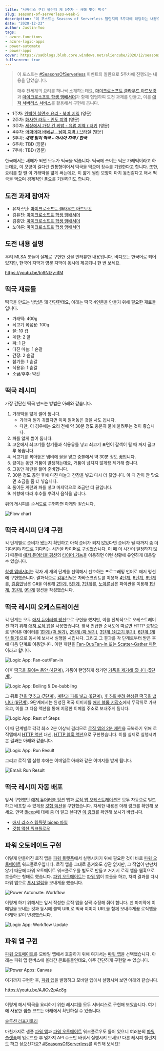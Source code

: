 ```yaml
---
title: "서버리스 쿠킹 챌린지 제 5주차 - 새해 맞이 떡국"
slug: seasons-of-serverless-week-5
description: "이 포스트는 Seasons of Serverless 챌린지의 5주차에 해당하는 내용으로, 애저 듀어러블 펑션, 애저 로직 앱, 파워 오토메이트, 파워 앱을 이용해 한국 전통 요리중 하나인 떡국을 만들어 봅니다."
date: "2020-12-23"
author: Justin-Yoo
tags:
- azure-functions
- azure-logic-apps
- power-automate
- power-apps
cover: https://sa0blogs.blob.core.windows.net/aliencube/2020/12/seasons-of-serverless-week-5-00.png
fullscreen: true
---
```


> 이 포스트는 [#SeasonsOfServerless][devto sos] 이벤트의 일환으로 5주차에 진행되는 내용을 담았습니다.
>
> 매주 전세계의 요리를 하나씩 소개하는데요, [마이크로소프트 클라우드 아드보캇][ms ca]과 [마이크로소프트 학생 앰배서더][ms lsa]가 함께 협업하여 도전 과제를 만들고, 이를 [애저 서버리스 서비스][az serverless]를 활용해서 구현해 봅니다.

* 1주차: [완벽한 칠면조 요리 - 북미 지역][devto sos week1] (영문)
* 2주차: [화사한 라두 - 인도 지역][devto sos week2] (영문)
* 3주차: [세상에서 가장 긴 케밥 - 유럽 지역 / 터키][devto sos week3] (영문)
* 4주차: [어마어마 바베큐 - 남미 지역 / 브라질][devto sos week4] (영문)
* 5주차: ***새해 맞이 떡국 - 아시아 지역 / 한국***
* 6주차: TBD (영문)
* 7주차: TBD (영문)

한국에서는 새해가 되면 모두가 떡국을 먹습니다. 떡국에 쓰이는 떡은 가래떡이라고 하는데요, 이 모양이 길다란 원통형이어서 떡국을 먹으며 장수를 기원한다고 합니다. 또한, 요리를 할 땐 이 가래떡을 얇게 써는데요, 이 얇게 썰린 모양이 마치 동전같다고 해서 떡국을 먹으며 경제적인 풍요를 기원하기도 합니다.


## 도전 과제 참여자 ##

* 유저스틴: [마이크로소프트 클라우드 아드보캇][author justin]
* 김유진: [마이크로소프트 학생 앰배서더][author youjin]
* 김홍민: [마이크로소프트 학생 앰배서더][author hongmin]
* 노아론: [마이크로소프트 학생 앰배서더][author aaron]


## 도전 내용 설명 ##

우리 MLSA 분들이 실제로 구현한 것을 인터뷰한 내용입니다. 비디오는 한국어로 되어 있지만, 한국어 자막과 영문 자막이 동시에 제공되니 한 번 보세요.

https://youtu.be/tq9Ntzy-ifM


## 떡국 재료들 ##

떡국을 만드는 방법은 꽤 간단한데요, 아래는 떡국 4인분을 만들기 위해 필요한 재료들입니다.

* 가래떡: 400g
* 쇠고기 볶음용: 100g
* 물: 10 컵
* 계란: 2 알
* 파: 1 단
* 다진 마늘: 1 숟갈
* 간장: 2 숟갈
* 참기름: 1 숟갈
* 식용유: 1 숟갈
* 소금/후추: 약간


## 떡국 레시피 ##

가장 간단한 떡국 만드는 방법은 아래와 같습니다.

1. 가래떡을 얇게 썰어 둡니다.
   * 가래떡 썰기 귀찮다면 이미 썰어놓은 것을 사도 됩니다.
   * 다만, 이 경우에는 요리 전에 약 30분 정도 충분히 물에 불려두는 것이 좋습니다.
2. 파를 얇게 썰어 둡니다.
3. 고온에서 쇠고기를 참기름과 식용유를 넣고 쇠고기 표면이 갈색이 될 때 까지 골고루 볶습니다.
4. 쇠고기를 볶아놓은 냄비에 물을 넣고 중불에서 약 30분 정도 끓입니다.
5. 끓이는 동안 거품이 발생하는데요, 거품이 넘치지 않게끔 제거해 줍니다.
6. 그동안 계란을 풀어 준비합니다.
7. 30분 정도 끓인 후에 다진 마늘과 간장을 넣고 다시 더 끓입니다. 이 때 간이 안 맞으면 소금을 좀 더 넣습니다.
8. 풀어둔 계란과 파를 넣고 마지막으로 조금만 더 끓입니다.
9. 취향에 따라 후추를 뿌려서 음식을 냅니다.

위의 레시피를 순서도로 구현하면 아래와 같습니다.

![Flow chart][image-01]


## 떡국 레시피 단계 구현 ##

각 단계별로 준비가 됐는지 확인하고 아직 준비가 되지 않았다면 준비가 될 때까지 좀 더 기다려야 하므로 기다리는 시간을 타이머로 구성했습니다. 이 때 이 시간이 일정하지 않기 때문에 [애저 듀어러블 펑션][az func durable]의 [타이머 기능][az func durable timer]을 이용하면 이런 상황에 유연하게 대응할 수 있습니다.

[학생 앰배서더][ms lsa]는 각자 세 개의 단계를 선택해서 선호하는 프로그래밍 언어로 애저 펑션에 구현했습니다. 결과적으로 [김유진][author youjin]님은 자바스크립트를 이용해 [4단계][gh sos step4], [6단계][gh sos step6], [8단계][gh sos step8]를, [김홍민][author hongmin]님은 C#을 이용해 [2단계][gh sos step2], [5단계][gh sos step5], [7단계][gh sos step7]를, [노아론][author aaron]님은 파이썬을 이용해 [1단계][gh sos step1], [3단계][gh sos step3], [9단계][gh sos step9] 펑션을 작성했습니다.


## 떡국 레시피 오케스트레이션 ##

각 단계는 모두 [애저 듀어러블 펑션][az func durable]으로 구현을 했지만, 이를 전체적으로 오케스트레이션 하기 위해 [애저 로직 앱][az logapp]을 사용했습니다. 앞서 언급한 순서도에 따르면 HTTP 요청으로 받아온 데이터를 [1단계 (떡 썰기)][gh sos step1], [2단계 (파 썰기)][gh sos step2], [3단계 (쇠고기 볶기)][gh sos step3], [6단계 (계란 풀기)][gh sos step6]으로 동시에 보내서 실행을 시킵니다. 그리고 그 결과를 각 단계로부터 받은 후에 다음 단계로 이동합니다. 이런 패턴을 [Fan-Out/Fan-In 또는 Scatter-Gather 패턴][fanout fanin]이라고 합니다.

![Logic App: Fan-out/Fan-in][image-02]

이후 [떡국을 끓이는 동안 (4단계)][gh sos step4], 거품이 랜덤하게 생기면 [거품을 제거해 줍니다 (5단계)][gh sos step5].

![Logic App: Boiling & De-bubbling][image-03]

그 뒤로 [간을 맞추고 (7단계)][gh sos step7], [계란과 파를 넣고 (8단계)][gh sos step8], [후추를 뿌려 완성된 떡국을 냅니다 (9단계)][gh sos step9]. 9단계에서는 완성된 떡국 이미지를 [애저 블롭 저장소][az st blob]에서 무작위로 가져오고, 이를 그 다음 액션을 통애 지정한 이메일 주소로 보내주게 됩니다.

![Logic App: Rest of Steps][image-04]

이 때 단계별로 각각 최소 2분 이상씩 걸리므로 [로직 앱의 2분 제한][az logapp limit]을 극복하기 위해 로직앱에서 [HTTP 액션][az logapp http] 대신, [HTTP 웹훅 액션][az logapp webhook]으로 구현했습니다. 이를 실제로 실행시켜 본 결과는 아래와 같습니다.

![Logic App: Run Result][image-05]

그리고 로직 앱 실행 후에는 이메일로 아래와 같은 이미지를 받게 됩니다.

![Email: Run Result][image-06]


## 떡국 레시피 자동 배포 ##

앞서 구현했던 [애저 듀어러블 펑션][az func durable] 앱과 [로직 앱 오케스트레이션][az logapp]은 모두 자동으로 빌드하고 배포할 수 있게끔 [깃헙 액션][gh actions]을 구현했습니다. 자세한 내용은 아래 링크를 확인해 보세요. 만약 [Bicep][az bicep]에 대해 좀 더 알고 싶다면 [이 링크][post bicep]를 확인해 보시기 바랍니다.

* [애저 리소스 템플릿 bicep 파일][gh bicep]
* [깃헙 액션 워크플로우][gh workflow]


## 파워 오토메이트 구현 ##

이렇게 만들어진 로직 앱을 [파워 플랫폼][pw platform]에서 실행시키기 위해 필요한 것이 바로 [파워 오토메이트][pw automate] 워크플로우입니다. 로직 앱을 그대로 옮겨와도 상관 없지만, 그 작업이 만만치 않기 때문에 파워 오토메이트 워크플로우를 별도로 만들고 거기서 로직 앱을 웹훅으로 호출하는 형태로 했습니다. [파워 오토메이트][pw automate]는 [파워 앱][pw apps]이 호출을 하고, 처리 결과를 다시 파워 앱으로 [푸시 알림][pw apps push]을 보내게끔 했습니다.

![Power Automate: Workflow][image-07]

이렇게 하기 위해서는 앞서 작성한 로직 앱을 살짝 수정해 줘야 합니다. 맨 마지막에 이메일을 보내는 것과 동시에 콜백 URL로 떡국 이미지 URL을 함께 보내주게끔 로직앱을 아래와 같이 변경했습니다.

![Logic App: Workflow Update][image-08]


## 파워 앱 구현 ##

[파워 오토메이트][pw automate]를 모바일 앱에서 호출하기 위해 여기서는 [파워 앱][pw apps]을 선택했습니다. 아래는 파워 앱 캔버스에 올라간 콘트롤들인데요, 아주 간단하게 구현할 수 있습니다.

![Power Apps: Canvas][image-09]

여기까지 구현한 후, [파워 앱][pw apps]을 발행하고 모바일 앱에서 실행시켜 보면 아래와 같습니다.

https://youtu.be/AJlCv2pAc8g

---

이렇게 해서 떡국을 요리하기 위한 레시피를 모두 서버리스로 구현해 보았습니다. 여기에 사용한 샘플 코드는 아래에서 확인하실 수 있습니다.

[솔루션 리포지토리][gh sample]

마찬가지로 샘플 [파워 앱][pw apps]과 [파워 오토메이트][pw automate] 워크플로우도 들어 있으니 여러분의 [파워 플랫폼][pw platform]에 업로드한 후 몇가지 API 주소만 바꿔서 실행시켜 보세요! 다른 레시피 챌린지도 하고 싶으신가요? [#SeasonsOfServerless][devto sos]를 확인해 보세요!


[image-01]: https://raw.githubusercontent.com/justinyoo/Seasons-of-Serverless/solution/solutions/2020-12-21/flowchart.png
[image-02]: https://sa0blogs.blob.core.windows.net/aliencube/2020/12/seasons-of-serverless-week-5-02.png
[image-03]: https://sa0blogs.blob.core.windows.net/aliencube/2020/12/seasons-of-serverless-week-5-03.png
[image-04]: https://sa0blogs.blob.core.windows.net/aliencube/2020/12/seasons-of-serverless-week-5-04.png
[image-05]: https://sa0blogs.blob.core.windows.net/aliencube/2020/12/seasons-of-serverless-week-5-05.png
[image-06]: https://sa0blogs.blob.core.windows.net/aliencube/2020/12/seasons-of-serverless-week-5-06.jpg
[image-07]: https://sa0blogs.blob.core.windows.net/aliencube/2020/12/seasons-of-serverless-week-5-07.png
[image-08]: https://sa0blogs.blob.core.windows.net/aliencube/2020/12/seasons-of-serverless-week-5-08.png
[image-09]: https://sa0blogs.blob.core.windows.net/aliencube/2020/12/seasons-of-serverless-week-5-09.png

[devto sos]: https://dev.to/azure/azure-advocates-seasons-of-serverless-join-our-virtual-festive-potluck-53m6
[devto sos week1]: https://dev.to/azure/seasonsofserverless-solution-1-developing-the-perfect-holiday-turkey-2p3f
[devto sos week2]: https://dev.to/azure/seasonsofserverless-solution-2-developing-lovely-ladoos-41h9
[devto sos week3]: https://dev.to/azure/seasonsofserverless-solution-3-the-longest-kebab-3pe1
[devto sos week4]: https://dev.to/azure/seasonsofserverless-solution-4-a-big-barbecue-4d5e
[devto sos week6]: https://dev.to/azure/week-6
[devto sos week7]: https://dev.to/azure/week-7

[post bicep]: /tag/bicep/

[author justin]: https://twitter.com/justinchronicle
[author youjin]: https://github.com/u0jin
[author hongmin]: https://github.com/hongman
[author aaron]: https://www.linkedin.com/in/aaronroh/

[gh sample]: https://github.com/justinyoo/Seasons-of-Serverless
[gh actions]: https://docs.github.com/en/free-pro-team@latest/actions
[gh bicep]: https://github.com/justinyoo/Seasons-of-Serverless/blob/solution/solutions/2020-12-21/Resources/azuredeploy.bicep
[gh workflow]: https://github.com/justinyoo/Seasons-of-Serverless/blob/solution/.github/workflows/main.yaml

[gh sos step1]: https://github.com/justinyoo/Seasons-of-Serverless/tree/solution/solutions/2020-12-21/Step-1
[gh sos step2]: https://github.com/justinyoo/Seasons-of-Serverless/tree/solution/solutions/2020-12-21/Step-2
[gh sos step3]: https://github.com/justinyoo/Seasons-of-Serverless/tree/solution/solutions/2020-12-21/Step-3
[gh sos step4]: https://github.com/justinyoo/Seasons-of-Serverless/tree/solution/solutions/2020-12-21/Step-4
[gh sos step5]: https://github.com/justinyoo/Seasons-of-Serverless/tree/solution/solutions/2020-12-21/Step-5
[gh sos step6]: https://github.com/justinyoo/Seasons-of-Serverless/tree/solution/solutions/2020-12-21/Step-6
[gh sos step7]: https://github.com/justinyoo/Seasons-of-Serverless/tree/solution/solutions/2020-12-21/Step-7
[gh sos step8]: https://github.com/justinyoo/Seasons-of-Serverless/tree/solution/solutions/2020-12-21/Step-8
[gh sos step9]: https://github.com/justinyoo/Seasons-of-Serverless/tree/solution/solutions/2020-12-21/Step-9

[ms ca]: https://developer.microsoft.com/ko-kr/advocates/?WT.mc_id=academic-10291-cxa
[ms lsa]: https://studentambassadors.microsoft.com/ko-KR/?WT.mc_id=academic-10291-cxa

[az bicep]: https://github.com/azure/bicep

[az serverless]: https://azure.microsoft.com/ko-kr/solutions/serverless/?WT.mc_id=academic-10291-cxa
[az st blob]: https://docs.microsoft.com/ko-kr/azure/storage/blobs/storage-blobs-introduction?WT.mc_id=academic-10291-cxa

[az func]: https://docs.microsoft.com/ko-kr/azure/azure-functions/functions-overview?WT.mc_id=academic-10291-cxa
[az func durable]: https://docs.microsoft.com/ko-kr/azure/azure-functions/durable/durable-functions-overview?WT.mc_id=academic-10291-cxa
[az func durable timer]: https://docs.microsoft.com/ko-kr/azure/azure-functions/durable/durable-functions-timers?WT.mc_id=academic-10291-cxa

[az logapp]: https://docs.microsoft.com/ko-kr/azure/logic-apps/logic-apps-overview?WT.mc_id=academic-10291-cxa
[az logapp limit]: https://docs.microsoft.com/ko-kr/azure/logic-apps/logic-apps-limits-and-config?WT.mc_id=academic-10291-cxa#http-limits
[az logapp http]: https://docs.microsoft.com/ko-kr/azure/logic-apps/logic-apps-workflow-actions-triggers?WT.mc_id=academic-10291-cxa#http-action
[az logapp webhook]: https://docs.microsoft.com/ko-kr/azure/logic-apps/logic-apps-workflow-actions-triggers?WT.mc_id=academic-10291-cxa#webhooks-and-subscriptions

[pw platform]: https://powerplatform.microsoft.com/ko-kr/?WT.mc_id=academic-10291-cxa
[pw automate]: https://flow.microsoft.com/ko-kr/?WT.mc_id=academic-10291-cxa
[pw apps]: https://powerapps.microsoft.com/ko-kr/?WT.mc_id=academic-10291-cxa
[pw apps push]: https://docs.microsoft.com/ko-kr/connectors/powerappsnotification/?WT.mc_id=academic-10291-cxa

[fanout fanin]: https://www.enterpriseintegrationpatterns.com/patterns/messaging/BroadcastAggregate.html
